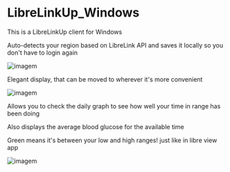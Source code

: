 # LibreLinkUp_Windows
  This is a LibreLinkUp client for Windows

  
Auto-detects your region based on LibreLink API and saves it locally so you don't have to login again

![imagem](https://github.com/user-attachments/assets/bbe77634-3131-451a-82fa-e5c28730e8ad)

Elegant display, that can be moved to wherever it's more convenient

![imagem](https://github.com/user-attachments/assets/3f77b00c-c773-44c4-89d7-f93103f1a849)


Allows you to check the daily graph to see how well your time in range has been doing

Also displays the average blood glucose for the available time 

Green means it's between your low and high ranges! just like in libre view app

![imagem](https://github.com/user-attachments/assets/5dbfe615-c32b-4beb-9c7c-697d63819c13)




